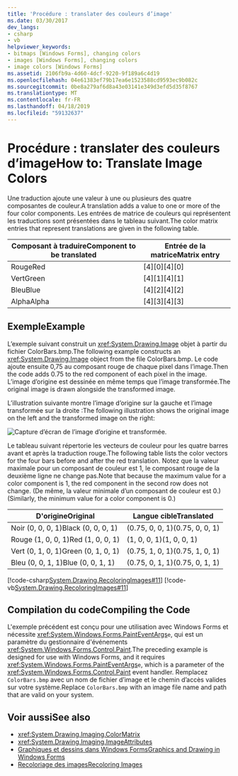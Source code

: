 ```yaml
---
title: 'Procédure : translater des couleurs d’image'
ms.date: 03/30/2017
dev_langs:
- csharp
- vb
helpviewer_keywords:
- bitmaps [Windows Forms], changing colors
- images [Windows Forms], changing colors
- image colors [Windows Forms]
ms.assetid: 2106fb9a-4d60-4dcf-9220-9f189a6c4d19
ms.openlocfilehash: 04e61383ef79b17ea6e1523588cd9593ec9b082c
ms.sourcegitcommit: 0be8a279af6d8a43e03141e349d3efd5d35f8767
ms.translationtype: MT
ms.contentlocale: fr-FR
ms.lasthandoff: 04/18/2019
ms.locfileid: "59132637"
---
```

# <a name="how-to-translate-image-colors"></a><span data-ttu-id="7a576-102">Procédure : translater des couleurs d’image</span><span class="sxs-lookup"><span data-stu-id="7a576-102">How to: Translate Image Colors</span></span>
<span data-ttu-id="7a576-103">Une traduction ajoute une valeur à une ou plusieurs des quatre composantes de couleur.</span><span class="sxs-lookup"><span data-stu-id="7a576-103">A translation adds a value to one or more of the four color components.</span></span> <span data-ttu-id="7a576-104">Les entrées de matrice de couleurs qui représentent les traductions sont présentées dans le tableau suivant.</span><span class="sxs-lookup"><span data-stu-id="7a576-104">The color matrix entries that represent translations are given in the following table.</span></span>  
  
|<span data-ttu-id="7a576-105">Composant à traduire</span><span class="sxs-lookup"><span data-stu-id="7a576-105">Component to be translated</span></span>|<span data-ttu-id="7a576-106">Entrée de la matrice</span><span class="sxs-lookup"><span data-stu-id="7a576-106">Matrix entry</span></span>|  
|--------------------------------|------------------|  
|<span data-ttu-id="7a576-107">Rouge</span><span class="sxs-lookup"><span data-stu-id="7a576-107">Red</span></span>|<span data-ttu-id="7a576-108">[4][0]</span><span class="sxs-lookup"><span data-stu-id="7a576-108">[4][0]</span></span>|  
|<span data-ttu-id="7a576-109">Vert</span><span class="sxs-lookup"><span data-stu-id="7a576-109">Green</span></span>|<span data-ttu-id="7a576-110">[4][1]</span><span class="sxs-lookup"><span data-stu-id="7a576-110">[4][1]</span></span>|  
|<span data-ttu-id="7a576-111">Bleu</span><span class="sxs-lookup"><span data-stu-id="7a576-111">Blue</span></span>|<span data-ttu-id="7a576-112">[4][2]</span><span class="sxs-lookup"><span data-stu-id="7a576-112">[4][2]</span></span>|  
|<span data-ttu-id="7a576-113">Alpha</span><span class="sxs-lookup"><span data-stu-id="7a576-113">Alpha</span></span>|<span data-ttu-id="7a576-114">[4][3]</span><span class="sxs-lookup"><span data-stu-id="7a576-114">[4][3]</span></span>|  
  
## <a name="example"></a><span data-ttu-id="7a576-115">Exemple</span><span class="sxs-lookup"><span data-stu-id="7a576-115">Example</span></span>  
 <span data-ttu-id="7a576-116">L’exemple suivant construit un <xref:System.Drawing.Image> objet à partir du fichier ColorBars.bmp.</span><span class="sxs-lookup"><span data-stu-id="7a576-116">The following example constructs an <xref:System.Drawing.Image> object from the file ColorBars.bmp.</span></span> <span data-ttu-id="7a576-117">Le code ajoute ensuite 0,75 au composant rouge de chaque pixel dans l’image.</span><span class="sxs-lookup"><span data-stu-id="7a576-117">Then the code adds 0.75 to the red component of each pixel in the image.</span></span> <span data-ttu-id="7a576-118">L’image d’origine est dessinée en même temps que l’image transformée.</span><span class="sxs-lookup"><span data-stu-id="7a576-118">The original image is drawn alongside the transformed image.</span></span>  
  
 <span data-ttu-id="7a576-119">L’illustration suivante montre l’image d’origine sur la gauche et l’image transformée sur la droite :</span><span class="sxs-lookup"><span data-stu-id="7a576-119">The following illustration shows the original image on the left and the transformed image on the right:</span></span>  
  
 ![Capture d’écran de l’image d’origine et transformée.](./media/how-to-translate-image-colors/original-image-translate-colors.png)  
  
 <span data-ttu-id="7a576-121">Le tableau suivant répertorie les vecteurs de couleur pour les quatre barres avant et après la traduction rouge.</span><span class="sxs-lookup"><span data-stu-id="7a576-121">The following table lists the color vectors for the four bars before and after the red translation.</span></span> <span data-ttu-id="7a576-122">Notez que la valeur maximale pour un composant de couleur est 1, le composant rouge de la deuxième ligne ne change pas.</span><span class="sxs-lookup"><span data-stu-id="7a576-122">Note that because the maximum value for a color component is 1, the red component in the second row does not change.</span></span> <span data-ttu-id="7a576-123">(De même, la valeur minimale d’un composant de couleur est 0.)</span><span class="sxs-lookup"><span data-stu-id="7a576-123">(Similarly, the minimum value for a color component is 0.)</span></span>  
  
|<span data-ttu-id="7a576-124">D'origine</span><span class="sxs-lookup"><span data-stu-id="7a576-124">Original</span></span>|<span data-ttu-id="7a576-125">Langue cible</span><span class="sxs-lookup"><span data-stu-id="7a576-125">Translated</span></span>|  
|--------------|----------------|  
|<span data-ttu-id="7a576-126">Noir (0, 0, 0, 1)</span><span class="sxs-lookup"><span data-stu-id="7a576-126">Black (0, 0, 0, 1)</span></span>|<span data-ttu-id="7a576-127">(0.75, 0, 0, 1)</span><span class="sxs-lookup"><span data-stu-id="7a576-127">(0.75, 0, 0, 1)</span></span>|  
|<span data-ttu-id="7a576-128">Rouge (1, 0, 0, 1)</span><span class="sxs-lookup"><span data-stu-id="7a576-128">Red (1, 0, 0, 1)</span></span>|<span data-ttu-id="7a576-129">(1, 0, 0, 1)</span><span class="sxs-lookup"><span data-stu-id="7a576-129">(1, 0, 0, 1)</span></span>|  
|<span data-ttu-id="7a576-130">Vert (0, 1, 0, 1)</span><span class="sxs-lookup"><span data-stu-id="7a576-130">Green (0, 1, 0, 1)</span></span>|<span data-ttu-id="7a576-131">(0.75, 1, 0, 1)</span><span class="sxs-lookup"><span data-stu-id="7a576-131">(0.75, 1, 0, 1)</span></span>|  
|<span data-ttu-id="7a576-132">Bleu (0, 0, 1, 1)</span><span class="sxs-lookup"><span data-stu-id="7a576-132">Blue (0, 0, 1, 1)</span></span>|<span data-ttu-id="7a576-133">(0.75, 0, 1, 1)</span><span class="sxs-lookup"><span data-stu-id="7a576-133">(0.75, 0, 1, 1)</span></span>|  
  
 [!code-csharp[System.Drawing.RecoloringImages#11](~/samples/snippets/csharp/VS_Snippets_Winforms/System.Drawing.RecoloringImages/CS/Class1.cs#11)]
 [!code-vb[System.Drawing.RecoloringImages#11](~/samples/snippets/visualbasic/VS_Snippets_Winforms/System.Drawing.RecoloringImages/VB/Class1.vb#11)]  
  
## <a name="compiling-the-code"></a><span data-ttu-id="7a576-134">Compilation du code</span><span class="sxs-lookup"><span data-stu-id="7a576-134">Compiling the Code</span></span>  
 <span data-ttu-id="7a576-135">L'exemple précédent est conçu pour une utilisation avec Windows Forms et nécessite <xref:System.Windows.Forms.PaintEventArgs>`e`, qui est un paramètre du gestionnaire d'événements <xref:System.Windows.Forms.Control.Paint>.</span><span class="sxs-lookup"><span data-stu-id="7a576-135">The preceding example is designed for use with Windows Forms, and it requires <xref:System.Windows.Forms.PaintEventArgs>`e`, which is a parameter of the <xref:System.Windows.Forms.Control.Paint> event handler.</span></span> <span data-ttu-id="7a576-136">Remplacez `ColorBars.bmp` avec un nom de fichier d’image et le chemin d’accès valides sur votre système.</span><span class="sxs-lookup"><span data-stu-id="7a576-136">Replace `ColorBars.bmp` with an image file name and path that are valid on your system.</span></span>  
  
## <a name="see-also"></a><span data-ttu-id="7a576-137">Voir aussi</span><span class="sxs-lookup"><span data-stu-id="7a576-137">See also</span></span>

- <xref:System.Drawing.Imaging.ColorMatrix>
- <xref:System.Drawing.Imaging.ImageAttributes>
- [<span data-ttu-id="7a576-138">Graphiques et dessins dans Windows Forms</span><span class="sxs-lookup"><span data-stu-id="7a576-138">Graphics and Drawing in Windows Forms</span></span>](graphics-and-drawing-in-windows-forms.md)
- [<span data-ttu-id="7a576-139">Recoloriage des images</span><span class="sxs-lookup"><span data-stu-id="7a576-139">Recoloring Images</span></span>](recoloring-images.md)
